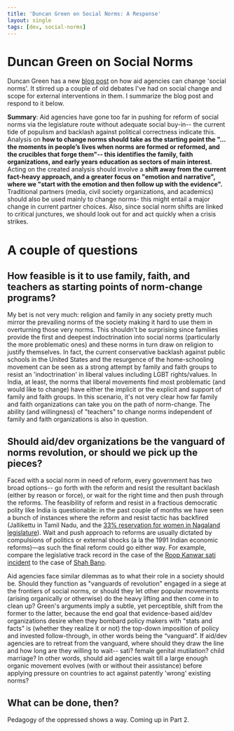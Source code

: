 ```yaml
---
title: 'Duncan Green on Social Norms: A Response'
layout: single
tags: [dev, social-norms]
---
```


# Duncan Green on Social Norms

Duncan Green has a new [blog
post](http://oxfamblogs.org/fp2p/what-do-aid-agencies-need-to-do-to-getting-serious-on-changing-social-norms/)
on how aid agencies can change 'social norms'. It stirred up a couple of
old debates I've had on social change and scope for external
interventions in them. I summarize the blog post and respond to it
below.

**Summary**: Aid agencies have gone too far in pushing for reform of
social norms via the legislature route without adequate social buy-in--
the current tide of populism and backlash against political correctness
indicate this. Analysis on **how to change norms should take as the
starting point the "… the moments in people’s lives when norms are
formed or reformed, and the crucibles that forge them"-- this identifies
the family, faith organizations, and early years education as sectors of
main interest.** Acting on the created analysis should involve a **shift
away from the current fact-heavy approach, and a greater focus on
"emotion and narrative", where we "start with the emotion and then
follow up with the evidence".** Traditional partners (media, civil
society organizations, and academics) should also be used mainly to
change norms- this might entail a major change in current partner
choices. Also, since social norm shifts are linked to critical
junctures, we should look out for and act quickly when a crisis strikes.

# A couple of questions

## How feasible is it to use family, faith, and teachers as starting points of norm-change programs?

My bet is not very much: religion and family in any society pretty much
mirror the prevailing norms of the society making it hard to use them in
overturning those very norms. This shouldn’t be surprising since
families provide the first and deepest indoctrination into social norms
(particularly the more problematic ones) and these norms in turn draw on
religion to justify themselves. In fact, the current conservative
backlash against public schools in the United States and the resurgence
of the home-schooling movement can be seen as a strong attempt by family
and faith groups to resist an 'indoctrination' in liberal values
including LGBT rights/values. In India, at least, the norms that liberal
movements find most problematic (and would like to change) have either
the implicit or the explicit and support of family and faith groups. In
this scenario, it's not very clear how far family and faith
organizations can take you on the path of norm-change. The ability (and
willingness) of "teachers" to change norms independent of family and
faith organizations is also in question.

## Should aid/dev organizations be the vanguard of norms revolution, or should we pick up the pieces?

Faced with a social norm in need of reform, every government has two
broad options-- go forth with the reform and resist the resultant
backlash (either by reason or force), or wait for the right time and
then push through the reforms. The feasibility of reform and resist in a
fractious democratic polity like India is questionable: in the past
couple of months we have seen a bunch of instances where the reform and
resist tactic has backfired (Jallikettu in Tamil Nadu, and the [33%
reservation for women in Nagaland
legislature](http://indianexpress.com/article/india/opposed-to-33-reservation-for-women-naga-bodies-call-for-boycott-of-civic-polls-4458791/%5D%20for%20women%20in%20Nagaland%20legislature)).
Wait and push approach to reforms are usually dictated by compulsions of
politics or external shocks (a la the 1991 Indian economic reforms)—as
such the final reform could go either way. For example, compare the
legislative track record in the case of the [Roop Kanwar sati incident](http://www.frontline.in/static/html/fl2105/stories/20040312002504600.htm) to
the case of [Shah Bano](http://www.thehindu.com/2003/08/10/stories/2003081000221500.htm).

Aid agencies face similar dilemmas as to what their role in a society
should be. Should they function as "vanguards of revolution" engaged in
a siege at the frontiers of social norms, or should they let other
popular movements (arising organically or otherwise) do the heavy
lifting and then come in to clean up? Green's arguments imply a subtle,
yet perceptible, shift from the former to the latter, because the end
goal that evidence-based aid/dev organizations desire when they bombard
policy makers with "stats and facts" is (whether they realize it or not)
the top-down imposition of policy and invested follow-through, in other
words being the “vanguard”. If aid/dev agencies are to retreat from the
vanguard, where should they draw the line and how long are they willing
to wait-- sati? female genital mutilation? child marriage? In other
words, should aid agencies wait till a large enough organic movement
evolves (with or without their assistance) before applying pressure on
countries to act against patently 'wrong' existing norms?

## What can be done, then?
Pedagogy of the oppressed shows a way. Coming up in Part 2.
